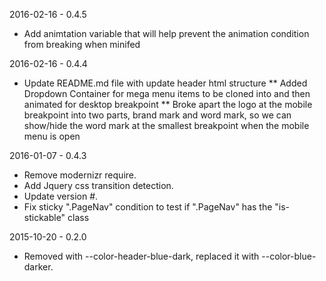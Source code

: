 2016-02-16 - 0.4.5
* Add animtation variable that will help prevent the animation condition from breaking when minifed

2016-02-16 - 0.4.4
* Update README.md file with update header html structure
** Added Dropdown Container for mega menu items to be cloned into and then animated for desktop breakpoint
** Broke apart the logo at the mobile breakpoint into two parts, brand mark and word mark, so we can show/hide the word mark at the smallest breakpoint when the mobile menu is open 

2016-01-07 - 0.4.3
* Remove modernizr require.
* Add Jquery css transition detection.
* Update version #.
* Fix sticky ".PageNav" condition to test if ".PageNav" has the "is-stickable" class

2015-10-20 - 0.2.0
* Removed with --color-header-blue-dark, replaced it with --color-blue-darker.

